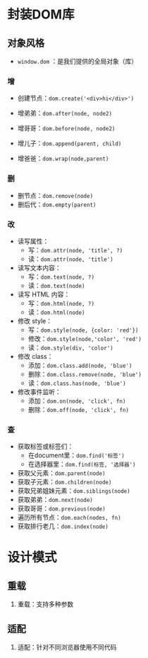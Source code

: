 # 封装DOM库

## 对象风格

- `window.dom` ：是我们提供的全局对象（库）

### 增

- 创建节点：`dom.create('<div>hi</div>')`
- 增弟弟：`dom.after(node, node2)`

- 增哥哥：`dom.before(node, node2)`
- 增儿子：`dom.append(parent, child)`

- 增爸爸：`dom.wrap(node,parent)`


### 删

- 删节点：`dom.remove(node)`
- 删后代：`dom.empty(parent)`

### 改

- 读写属性：
  - 写：`dom.attr(node, 'title', ?)`
  - 读：`dom.attr(node, 'title')`
- 读写文本内容：
  - 写：`dom.text(node, ?)`
  - 读：`dom.text(node)`
- 读写 HTML 内容：
  - 写：`dom.html(node, ?)`
  - 读：`dom.html(node)`
- 修改 style：
  - 写：`dom.style(node, {color: 'red'})`
  - 修改：`dom.style(node,'color', 'red')` 
  - 读：`dom.style(div, 'color')`
- 修改 class：
  - 添加：`dom.class.add(node, 'blue')`
  - 删除：`dom.class.remove(node, 'blue')`
  - 读：`dom.class.has(node, 'blue')`
- 修改事件监听：
  - 添加：`dom.on(node, 'click', fn)`
  - 删除：`dom.off(node, 'click', fn)`

### 查

- 获取标签或标签们：
  - 在document里：`dom.find('标签')`
  - 在选择器里：`dom.find(标签, '选择器')`
- 获取父元素：`dom.parent(node)`
- 获取子元素：`dom.children(node)`
- 获取兄弟姐妹元素：`dom.siblings(node)`
- 获取弟弟：`dom.next(node)`
- 获取哥哥：`dom.previous(node)`
- 遍历所有节点：`dom.each(nodes, fn)`
- 获取排行老几：`dom.index(node)`

# 设计模式
## 重载
1. 重载：支持多种参数
## 适配
1. 适配：针对不同浏览器使用不同代码
